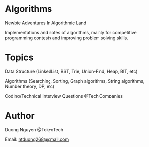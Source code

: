 Algorithms
==
Newbie Adventures In Algorithmic Land

Implementations and notes of algorithms, mainly for competitive programming contests and improving problem solving skills.

Topics
==

Data Structure (LinkedList, BST, Trie, Union-Find, Heap, BIT, etc)

Algorithms (Searching, Sorting, Graph algorithms, String algorithms, Number theory, DP, etc)

Coding/Technical Interview Questions @Tech Companies

Author
==

Duong Nguyen @TokyoTech

Email: ntduong268@gmail.com
